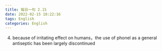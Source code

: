 ```yaml
---
title: 每日一句 2.15
date: 2022-02-15 18:22:16
tags: English
categories: English
---
```


4. because of irritating effect on humans，the use of phonel as a general antiseptic has been largely discontinued
